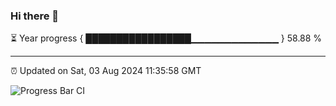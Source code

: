 ### Hi there 👋

⏳ Year progress { █████████████████▁▁▁▁▁▁▁▁▁▁▁▁▁ } 58.88 %

---

⏰ Updated on Sat, 03 Aug 2024 11:35:58 GMT

![Progress Bar CI](https://github.com/IshwaranRudhara/GIT-ACTION/workflows/Progress%20Bar%20CI/badge.svg)
